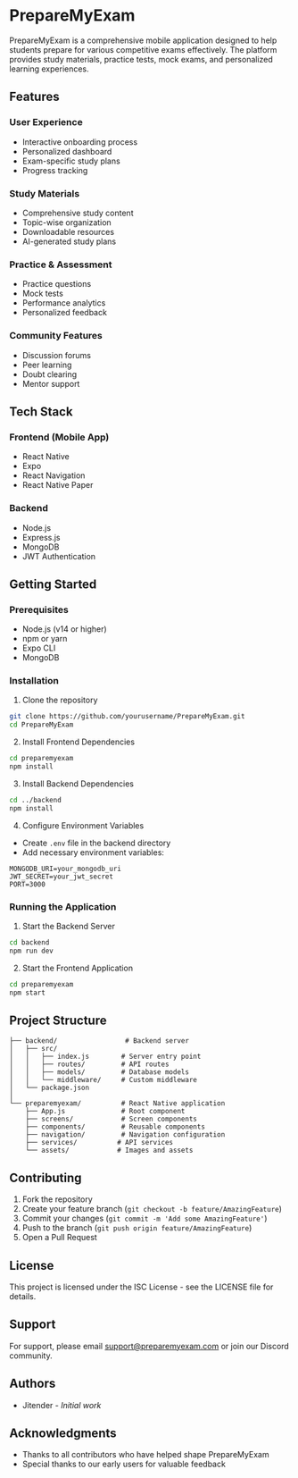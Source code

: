 # PrepareMyExam

PrepareMyExam is a comprehensive mobile application designed to help students prepare for various competitive exams effectively. The platform provides study materials, practice tests, mock exams, and personalized learning experiences.

## Features

### User Experience
- Interactive onboarding process
- Personalized dashboard
- Exam-specific study plans
- Progress tracking

### Study Materials
- Comprehensive study content
- Topic-wise organization
- Downloadable resources
- AI-generated study plans

### Practice & Assessment
- Practice questions
- Mock tests
- Performance analytics
- Personalized feedback

### Community Features
- Discussion forums
- Peer learning
- Doubt clearing
- Mentor support

## Tech Stack

### Frontend (Mobile App)
- React Native
- Expo
- React Navigation
- React Native Paper

### Backend
- Node.js
- Express.js
- MongoDB
- JWT Authentication

## Getting Started

### Prerequisites
- Node.js (v14 or higher)
- npm or yarn
- Expo CLI
- MongoDB

### Installation

1. Clone the repository
```bash
git clone https://github.com/yourusername/PrepareMyExam.git
cd PrepareMyExam
```

2. Install Frontend Dependencies
```bash
cd preparemyexam
npm install
```

3. Install Backend Dependencies
```bash
cd ../backend
npm install
```

4. Configure Environment Variables
- Create `.env` file in the backend directory
- Add necessary environment variables:
```
MONGODB_URI=your_mongodb_uri
JWT_SECRET=your_jwt_secret
PORT=3000
```

### Running the Application

1. Start the Backend Server
```bash
cd backend
npm run dev
```

2. Start the Frontend Application
```bash
cd preparemyexam
npm start
```

## Project Structure

```
├── backend/                 # Backend server
│   ├── src/
│   │   ├── index.js        # Server entry point
│   │   ├── routes/         # API routes
│   │   ├── models/         # Database models
│   │   └── middleware/     # Custom middleware
│   └── package.json
│
└── preparemyexam/          # React Native application
    ├── App.js              # Root component
    ├── screens/            # Screen components
    ├── components/         # Reusable components
    ├── navigation/         # Navigation configuration
    ├── services/          # API services
    └── assets/            # Images and assets
```

## Contributing

1. Fork the repository
2. Create your feature branch (`git checkout -b feature/AmazingFeature`)
3. Commit your changes (`git commit -m 'Add some AmazingFeature'`)
4. Push to the branch (`git push origin feature/AmazingFeature`)
5. Open a Pull Request

## License

This project is licensed under the ISC License - see the LICENSE file for details.

## Support

For support, please email support@preparemyexam.com or join our Discord community.

## Authors

- Jitender - *Initial work*

## Acknowledgments

- Thanks to all contributors who have helped shape PrepareMyExam
- Special thanks to our early users for valuable feedback
